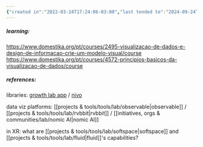 ```yaml
---
{"created in":"2022-03-24T17:24:06-03:00","last tended to":"2024-09-24T16:26:28-03:00","tags":["topic","lab","🌱"],"relevancescore":94,"dg-publish":true,"notestage":["🌱"],"permalink":"/topics/lab/interactive-visualizations/","dgPassFrontmatter":true,"created":"2022-03-24T17:24:06.386-03:00","updated":"2024-09-24T16:26:28.414-03:00"}
---
```


##### learning:

https://www.domestika.org/pt/courses/2495-visualizacao-de-dados-e-design-de-informacao-crie-um-modelo-visual/course
https://www.domestika.org/pt/courses/4572-principios-basicos-da-visualizacao-de-dados/course

##### references:

libraries: [growth lab app](https://github.com/cid-harvard/growth-lab-app-front-end) / [nivo](https://nivo.rocks/)

data viz platforms: [[projects & tools/tools/lab/observable\|observable]] / [[projects & tools/tools/lab/rvbbit\|rvbbit]] / [[initiatives, orgs & communities/lab/nomic AI\|nomic AI]]

in XR: what are [[projects & tools/tools/lab/softspace\|softspace]] and [[projects & tools/tools/lab/fluid\|fluid]]'s capabilities?